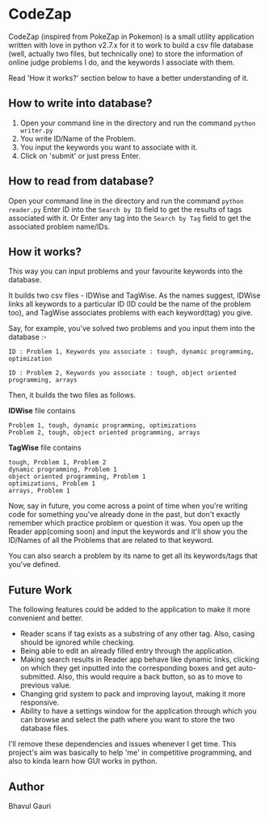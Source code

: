 # CodeZap

CodeZap (inspired from PokeZap in Pokemon) is a small utility application written with love in python v2.7.x for it to work to build a csv file database (well, actually two files, but technically one) to store the information of online judge problems I do, and the keywords I associate with them. 

Read 'How it works?' section below to have a better understanding of it.


## How to write into database?

 1.  Open your command line in the directory and run the command `python writer.py`
 2.  You write ID/Name of the Problem.
 3.  You input the keywords you want to associate with it.
 4.  Click on 'submit' or just press Enter.

## How to read from database? 

Open your command line in the directory and run the command `python reader.py`
Enter ID into the `Search by ID` field to get the results of tags associated with it.
Or
Enter any tag into the `Search by Tag` field to get the associated problem name/IDs.

## How it works? 

This way you can input problems and your favourite keywords into the database.

It builds two csv files - IDWise and TagWise. As the names suggest, IDWise links all keywords to a particular ID (ID could be the name of the problem too), and TagWise associates problems with each keyword(tag) you give.

Say, for example, you've solved two problems and you input them into the database :-

    ID : Problem 1, Keywords you associate : tough, dynamic programming, optimization
    
    ID : Problem 2, Keywords you associate : tough, object oriented programming, arrays

Then, it builds the two files as follows. 

**IDWise** file contains

    Problem 1, tough, dynamic programming, optimizations
    Problem 2, tough, object oriented programming, arrays

**TagWise** file contains

    tough, Problem 1, Problem 2
    dynamic programming, Problem 1
    object oriented programming, Problem 1
    optimizations, Problem 1
    arrays, Problem 1

Now, say in future, you come across a point of time when you're writing code for something you've already done in the past, but don't exactly remember which practice problem or question it was. You open up the Reader app(coming soon) and input the keywords and it'll show you the ID/Names of all the Problems that are related to that keyword.

You can also search a problem by its name to get all its keywords/tags that you've defined.


## Future Work

The following features could be added to the application to make it more convenient and better.

 - Reader scans if tag exists as a substring of any other tag. Also, casing should be ignored while checking.
 - Being able to edit an already filled entry through the application.
 - Making search results in Reader app behave like dynamic links, clicking on which they get inputted into the corresponding boxes and get auto-submitted. Also, this would require a back button, so as to move to previous value.
 - Changing grid system to pack and improving layout, making it more responsive.
 - Ability to have a settings window for the application through which you can browse and select the path where you want to store the two database files.


I'll remove these dependencies and issues whenever I get time.
This project's aim was basically to help 'me' in competitive programming, and also to kinda learn how GUI works in python.


## Author

Bhavul Gauri

